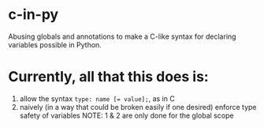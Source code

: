 # c-in-py
Abusing globals and annotations to make a C-like syntax for declaring variables possible in Python.

# Currently, all that this does is:
1. allow the syntax `type: name [= value];`, as in C
2. naively (in a way that could be broken easily if one desired) enforce type safety of variables
NOTE: 1 & 2 are only done for the global scope
